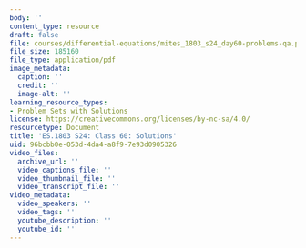 ```yaml
---
body: ''
content_type: resource
draft: false
file: courses/differential-equations/mites_1803_s24_day60-problems-qa.pdf
file_size: 185160
file_type: application/pdf
image_metadata:
  caption: ''
  credit: ''
  image-alt: ''
learning_resource_types:
- Problem Sets with Solutions
license: https://creativecommons.org/licenses/by-nc-sa/4.0/
resourcetype: Document
title: 'ES.1803 S24: Class 60: Solutions'
uid: 96bcbb0e-053d-4da4-a8f9-7e93d0905326
video_files:
  archive_url: ''
  video_captions_file: ''
  video_thumbnail_file: ''
  video_transcript_file: ''
video_metadata:
  video_speakers: ''
  video_tags: ''
  youtube_description: ''
  youtube_id: ''
---
```

